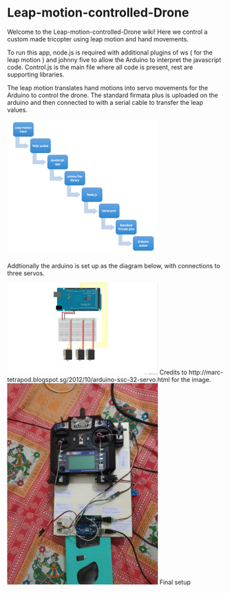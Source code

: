 # Leap-motion-controlled-Drone 

Welcome to the Leap-motion-controlled-Drone wiki! Here we control a custom made tricopter using leap motion and hand movements. 

To run this app, node.js is required with additional plugins of ws ( for the leap motion ) and johnny five to allow the Arduino to interpret the javascript code. Control.js is the main file where all code is present, rest are supporting libraries.

The leap motion translates hand motions into servo movements for the Arduino to control the drone.  The standard firmata plus is uploaded on the arduino and then connected to with a serial cable to transfer the leap values. 


<img src="layout.png" width="350"/>

Addtionally the arduino is set up as the diagram below, with connections to three servos.

<img src="arduinosetup.jpg" width="350"/> 
Credits to http://marc-tetrapod.blogspot.sg/2012/10/arduino-ssc-32-servo.html for the image.

<img src="1.jpg" width="350"/> 
Final setup

